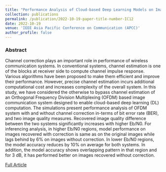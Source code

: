 ```yaml
---
title: "Performance Analysis of Cloud-based Deep Learning Models on Images Recovered without Channel Correction in OFDM System"
collection: publications
permalink: /publication/2022-10-19-paper-title-number-IC12
date: 2022-10-19
venue: 'IEEE Asia Pacific Conference on Communication (APCC)'
author_profile: false
---
```

<h3>Abstract</h3>
<p>Channel correction plays an important role in
performance of wireless communication systems. In
conventional systems, channel estimation is one of the blocks at
receiver side to compute channel impulse response. Various
algorithms have been proposed to make them efficient and
improve their performance. However, precise channel
estimation incurs additional computational cost and increases
complexity of the overall system. In this study, we have
considered the otherwise to bypass channel estimation of an
Orthogonal Frequency Division Multiplexing (OFDM) based
image communication system designed to enable cloud-based
deep learning (DL) computation. The simulations present
performance analysis of OFDM system with and without
channel correction in-terms of bit error rate (BER), and two
image quality measures. Recovered image quality difference
between the two systems significantly increases with higher
Eb/N0. For inferencing analysis, in higher Eb/N0 regions, model
performance on images recovered with correction is same as on
the original images while lags behind by 6% on images without
correction. In lower Eb/N0 regions, the model accuracy reduces
by 10% on average for both systems. In addition, the model
accuracy shows overlapping pattern in that region and for 3 dB,
it has performed better on images recovered without correction.</p>

[Full Article](https://ieeexplore.ieee.org/abstract/document/9943691)